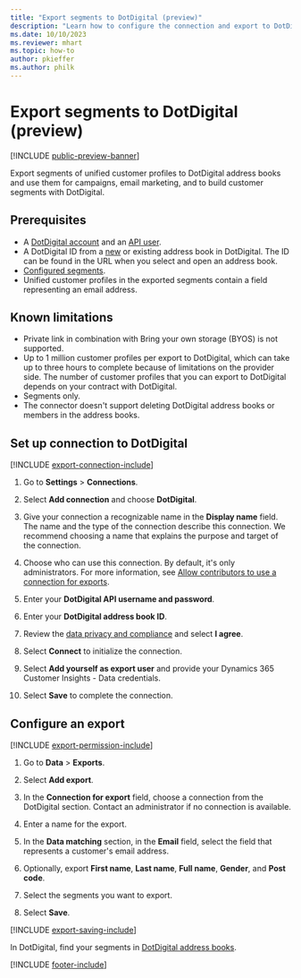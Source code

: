 ```yaml
---
title: "Export segments to DotDigital (preview)"
description: "Learn how to configure the connection and export to DotDigital."
ms.date: 10/10/2023
ms.reviewer: mhart
ms.topic: how-to
author: pkieffer
ms.author: philk
---
```


# Export segments to DotDigital (preview)

[!INCLUDE [public-preview-banner](includes/public-preview-banner.md)]

Export segments of unified customer profiles to DotDigital address books and use them for campaigns, email marketing, and to build customer segments with DotDigital.

## Prerequisites

- A [DotDigital account](https://dotdigital.com/) and  an [API user](https://support.dotdigital.com//articles/8199489-create-an-api-user).
- A DotDigital ID from a [new](https://support.dotdigital.com/articles/8198769-create-a-contact-list) or existing address book in DotDigital. The ID can be found in the URL when you select and open an address book.
- [Configured segments](segments.md).
- Unified customer profiles in the exported segments contain a field representing an email address.

## Known limitations

- Private link in combination with Bring your own storage (BYOS) is not supported.
- Up to 1 million customer profiles per export to DotDigital, which can take up to three hours to complete because of limitations on the provider side. The number of customer profiles that you can export to DotDigital depends on your contract with DotDigital.
- Segments only.
- The connector doesn't support deleting DotDigital address books or members in the address books.

## Set up connection to DotDigital

[!INCLUDE [export-connection-include](includes/export-connection-admn.md)]

1. Go to **Settings** > **Connections**.

1. Select **Add connection** and choose **DotDigital**.

1. Give your connection a recognizable name in the **Display name** field. The name and the type of the connection describe this connection. We recommend choosing a name that explains the purpose and target of the connection.

1. Choose who can use this connection. By default, it's only administrators. For more information, see [Allow contributors to use a connection for exports](connections.md#allow-contributors-to-use-a-connection-for-exports).

1. Enter your **DotDigital API username and password**.

1. Enter your **DotDigital address book ID**.

1. Review the [data privacy and compliance](connections.md#data-privacy-and-compliance) and select **I agree**.

1. Select **Connect** to initialize the connection.

1. Select **Add yourself as export user** and provide your Dynamics 365 Customer Insights - Data credentials.

1. Select **Save** to complete the connection.

## Configure an export

[!INCLUDE [export-permission-include](includes/export-permission.md)]

1. Go to **Data** > **Exports**.

1. Select **Add export**.

1. In the **Connection for export** field, choose a connection from the DotDigital section. Contact an administrator if no connection is available.

1. Enter a name for the export.

1. In the **Data matching** section, in the **Email** field, select the field that represents a customer's email address.

1. Optionally, export **First name**, **Last name**, **Full name**, **Gender**, and **Post code**.

1. Select the segments you want to export.

1. Select **Save**.

[!INCLUDE [export-saving-include](includes/export-saving.md)]

In DotDigital, find your segments in [DotDigital address books](https://support.dotdigital.com/articles/8198769-create-a-contact-list).

[!INCLUDE [footer-include](includes/footer-banner.md)]
